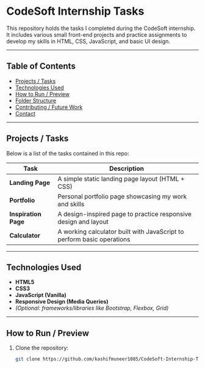 # CodeSoft Internship Tasks

This repository holds the tasks I completed during the CodeSoft internship. It includes various small front-end projects and practice assignments to develop my skills in HTML, CSS, JavaScript, and basic UI design.

---

## Table of Contents

- [Projects / Tasks](#projects--tasks)  
- [Technologies Used](#technologies-used)  
- [How to Run / Preview](#how-to-run--preview)  
- [Folder Structure](#folder-structure)  
- [Contributing / Future Work](#contributing--future-work)  
- [Contact](#contact)

---

## Projects / Tasks

Below is a list of the tasks contained in this repo:

| Task             | Description                                                                 |
|------------------|-----------------------------------------------------------------------------|
| **Landing Page** | A simple static landing page layout (HTML + CSS)                            |
| **Portfolio**    | Personal portfolio page showcasing my work and skills                      |
| **Inspiration Page** | A design-inspired page to practice responsive design and layout        |
| **Calculator**   | A working calculator built with JavaScript to perform basic operations      |

---

## Technologies Used

- **HTML5**  
- **CSS3**  
- **JavaScript (Vanilla)**  
- **Responsive Design (Media Queries)**  
- *(Optional: frameworks/libraries like Bootstrap, Flexbox, Grid)*  

---

## How to Run / Preview

1. Clone the repository:  
   ```bash
   git clone https://github.com/kashifmuneer1085/CodeSoft-Internship-Tasks.git




